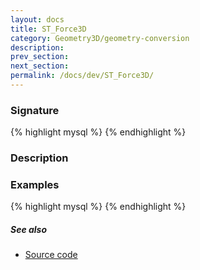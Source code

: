 ```yaml
---
layout: docs
title: ST_Force3D
category: Geometry3D/geometry-conversion
description: 
prev_section: 
next_section: 
permalink: /docs/dev/ST_Force3D/
---
```


### Signature

{% highlight mysql %}
{% endhighlight %}

### Description

### Examples

{% highlight mysql %}
{% endhighlight %}

##### See also

* <a href="https://github.com/irstv/H2GIS/blob/51910b27b5dc2b3b4353bb43a683f8649628ea8d/h2spatial-ext/src/main/java/org/h2gis/h2spatialext/function/spatial/convert/ST_Force3D.java" target="_blank">Source code</a>

